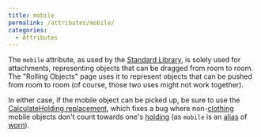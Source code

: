```yaml
---
title: mobile
permalink: /attributes/mobile/
categories: 
  - Attributes
---
```


The `mobile` attribute, as used by the 
[Standard Library](library/), is solely used for
attachments, representing objects that can be
dragged from room to room. The 
"Rolling Objects" page uses it to represent objects
that can be pushed from room to room (of course, those two uses might
not work together).

In either case, if the mobile object can be picked up, be sure to use
the [CalculateHolding replacement](replacements/calculateholding/),
which fixes a bug where non-[clothing](attributes/clothing/) mobile
objects don't count towards one's [holding](properties/holding/) (as
`mobile` is an [alias](basics/alias/) of [worn](attributes/worn/)).
